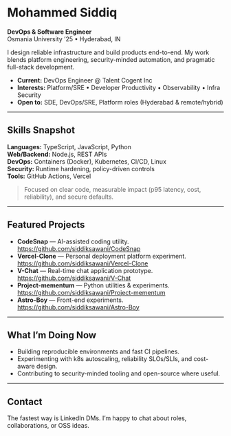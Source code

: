 # Mohammed Siddiq

**DevOps & Software Engineer**  
Osmania University ’25 • Hyderabad, IN

I design reliable infrastructure and build products end-to-end. My work blends platform engineering, security-minded automation, and pragmatic full-stack development.

- **Current:** DevOps Engineer @ Talent Cogent Inc  
- **Interests:** Platform/SRE • Developer Productivity • Observability • Infra Security  
- **Open to:** SDE, DevOps/SRE, Platform roles (Hyderabad & remote/hybrid)

---

## Skills Snapshot
**Languages:** TypeScript, JavaScript, Python  
**Web/Backend:** Node.js, REST APIs  
**DevOps:** Containers (Docker), Kubernetes, CI/CD, Linux  
**Security:** Runtime hardening, policy-driven controls  
**Tools:** GitHub Actions, Vercel

> Focused on clear code, measurable impact (p95 latency, cost, reliability), and secure defaults.

---

## Featured Projects
- **CodeSnap** — AI-assisted coding utility.  
  https://github.com/siddiksawani/CodeSnap
- **Vercel-Clone** — Personal deployment platform experiment.  
  https://github.com/siddiksawani/Vercel-Clone
- **V-Chat** — Real-time chat application prototype.  
  https://github.com/siddiksawani/V-Chat
- **Project-mementum** — Python utilities & experiments.  
  https://github.com/siddiksawani/Project-mementum
- **Astro-Boy** — Front-end experiments.  
  https://github.com/siddiksawani/Astro-Boy

---

## What I’m Doing Now
- Building reproducible environments and fast CI pipelines.  
- Experimenting with k8s autoscaling, reliability SLOs/SLIs, and cost-aware design.  
- Contributing to security-minded tooling and open-source where useful.

---

## Contact
The fastest way is LinkedIn DMs. I’m happy to chat about roles, collaborations, or OSS ideas.
